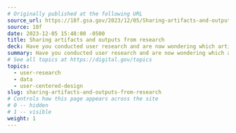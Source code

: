 ```yaml
---
# Originally published at the following URL
source_url: https://18f.gsa.gov/2023/12/05/Sharing-artifacts-and-outputs-from-research/
source: 18f
date: 2023-12-05 15:48:00 -0500
title: Sharing artifacts and outputs from research
deck: Have you conducted user research and are now wondering which artifacts or outputs you can share and with whom? 18F provides tips on determining your target audiences, using discretion for sensitive data, and ensuring that such work complies with the Paperwork Reduction Act (PRA).
summary: Have you conducted user research and are now wondering which artifacts or outputs you can share and with whom? 18F provides tips on determining your target audiences, using discretion for sensitive data, and ensuring that such work complies with the Paperwork Reduction Act (PRA).
# See all topics at https://digital.gov/topics
topics:
  - user-research
  - data
  - user-centered-design
slug: sharing-artifacts-and-outputs-from-research
# Controls how this page appears across the site
# 0 -- hidden
# 1 -- visible
weight: 1
---
```


